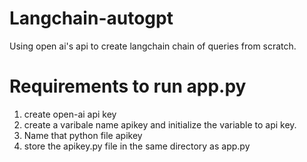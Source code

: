# Langchain-autogpt
Using open ai's api to create langchain chain of queries from scratch.
# Requirements to run app.py
1. create open-ai api key
2. create a varibale name apikey and initialize the variable to api key.
3. Name that python file apikey
4. store the apikey.py file in the same directory as app.py
